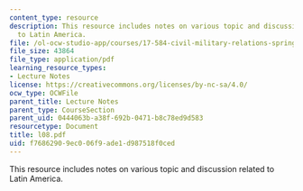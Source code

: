 ```yaml
---
content_type: resource
description: This resource includes notes on various topic and discussion related
  to Latin America.
file: /ol-ocw-studio-app/courses/17-584-civil-military-relations-spring-2003/f76862909ec006f9ade1d987518f0ced_l08.pdf
file_size: 43864
file_type: application/pdf
learning_resource_types:
- Lecture Notes
license: https://creativecommons.org/licenses/by-nc-sa/4.0/
ocw_type: OCWFile
parent_title: Lecture Notes
parent_type: CourseSection
parent_uid: 0444063b-a38f-692b-0471-b8c78ed9d583
resourcetype: Document
title: l08.pdf
uid: f7686290-9ec0-06f9-ade1-d987518f0ced
---
```

This resource includes notes on various topic and discussion related to Latin America.
